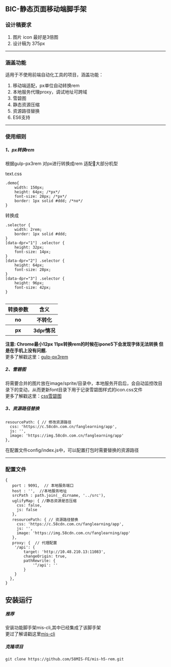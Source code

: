 ## BIC-静态页面移动端脚手架

### 设计稿要求

1. 图片 icon 最好是3倍图  
2. 设计稿为 375px

---
### 涵盖功能

适用于不使用前端自动化工具的项目，涵盖功能：
 1. 移动端适配，px单位自动转换rem
 2. 本地服务代理proxy，调试地址可跨域
 3. 雪碧图
 4. 静态资源压缩
 5. 资源路径替换
 6. ES6支持

---
### 使用细则

##### 1、px转换rem
根据gulp-px3rem 对px进行转换成rem 适配大部分机型

text.css
```
.demo{
    width: 150px;
    height: 64px; /*px*/
    font-size: 28px; /*px*/
    border: 1px solid #ddd; /*no*/
}

```
转换成

```
.selector {
    width: 2rem;
    border: 1px solid #ddd;
}
[data-dpr="1"] .selector {
    height: 32px;
    font-size: 14px;
}
[data-dpr="2"] .selector {
    height: 64px;
    font-size: 28px;
}
[data-dpr="3"] .selector {
    height: 96px;
    font-size: 42px;
}


```

<table>
        <tr>
            <th>转换参数</th>
            <th>含义</th>
        </tr>
        <tr>
            <th>no</th>
            <th>不转化</th>
        </tr>
        <tr>
            <th>px</th>
            <th>3dpr情况</th>
        </tr>
</table>

**注意: Chrome最小12px 11px转换rem的时候在ipone5下会发现字体无法转换 但是在手机上没有问题.**  
更多了解戳这里：<a href='https://www.npmjs.com/package/gulp-px3rem'>gulp-px3rem</a>

##### 2、雪碧图
将需要合并的图片放在image/sprite/目录中，本地服务开启后，会自动监控改目录下的变动，从而更新font目录下用于记录雪碧图样式的icon.css文件  
更多了解戳这里：<a href='https://www.cnblogs.com/yanxinhua/p/6816141.html'>css雪碧图</a>

##### 3、资源路径替换
```
resourcePath: { // 修改资源路径
  css: 'https://c.58cdn.com.cn/fanglearning/app',
  js: '',
  image: 'https://img.58cdn.com.cn/fanglearning/app'
},
```
在配置文件config/index.js中，可以配置打包时需要替换的资源路径

---
### 配置文件
```
{
   port : 9091,  // 本地服务端口
   host : '',  //本地服务地址
   srcPath : path.join(__dirname, '../src'),
   uglifyMap: { //静态资源是否压缩
     css: false,
     js: false
   },
   resourcePath: { // 资源路径替换
     css: 'https://c.58cdn.com.cn/fanglearning/app',
     js: '',
     image: 'https://img.58cdn.com.cn/fanglearning/app'
   },
   proxy: {  // 代理配置
    '/api': {
        target: 'http://10.48.210.13:11083',
        changeOrigin: true,
        pathRewrite: {
            '^/api': ''
        }
    }
  },
}
```

## 安装运行
##### 推荐
安装功能脚手架mis-cli,其中已经集成了该脚手架  
更过了解请戳这里[mis-cli](https://github.com/58MIS-FE/mis-cli)

##### 克隆项目
```
git clone https://github.com/58MIS-FE/mis-h5-rem.git
```
